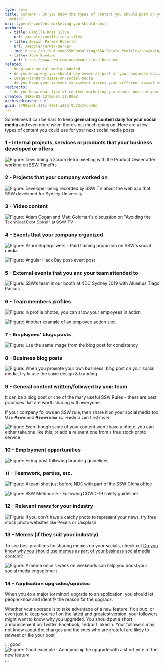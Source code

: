 ```yaml
---
type: rule
title: Content - Do you know the types of content you should post on your social
  media?
uri: type-of-content-marketing-you-should-post
authors:
  - title: Camilla Rosa Silva
    url: /people/camilla-rosa-silva
  - title: Jerwin Parker Roberto
    url: /people/jerwin-parker
    img: https://github.com/SSWConsulting/SSW.People.Profiles/raw/main/Jerwin-Parker/Images/Jerwin-Parker-Profile.jpg
  - title: Josh Bandsma
    url: https://www.ssw.com.au/people/josh-bandsma
related:
  - keep-your-social-media-updated
  - do-you-know-why-you-should-use-memes-as-part-of-your-business-social-media-content
  - image-standard-sizes-on-social-media
  - do-you-keep-your-content-consistent-across-your-different-social-media-platforms
redirects:
  - do-you-know-what-type-of-content-marketing-you-should-post-on-your-socials
created: 2020-02-12T00:04:31.000Z
archivedreason: null
guid: 7790aae1-31fc-48e1-a882-9c72c7cda45e
---
```

Sometimes it can be hard to keep **generating content daily for your social media** and even more when there’s not much going on. Here are a few types of content you could use for your next social media posts:

<!--endintro-->

### 1 - Internal projects, services or products that your business developed or offers

![Figure: Devs doing a Scrum Retro meeting with the Product Owner after working on SSW TimePro](teamwork.jpg)

### 2 - Projects that your company worked on

![Figure: Developer being recorded by SSW TV about the web app that SSW developed for Sydney University](breast.jpg)

### 3 - Video content

![Figure: Adam Cogan and Matt Goldman's discussion on "Avoiding the Technical Debt Spiral" at SSW TV](sswtv-v2.jpg)

### 4 - Events that your company organized

![Figure: Azure Superpowers - Paid training promotion on SSW's social media](promo-azure.jpg)

![Figure: Angular Hack Day post-event post](sswevents.jpg)

### 5 - External events that you and your team attended to

![Figure: SSW’s team in our booth at NDC Sydney 2019 with Alumnus Tiago Passos](ndc.jpg)

### 6 - Team members profiles

![Figure: In profile photos, you can show your employees in action](kikisprofile.png)

![Figure: Another example of an employee action shot](tom-profile.png)

### 7 - Employees' blogs posts

![Figure: Use the same image from the blog post for consistency](tim-blog.png)

### 8 - Business blog posts

![Figure: When you promote your own business' blog post on your social media, try to use the same design & branding](blogpostssw.jpeg)

### 9 - General content written/followed by your team

It can be a blog post or one of the many useful SSW Rules - these are best practices that are worth sharing with everyone.

If your company follows an SSW rule, then share it on your social media too. Use **\#ssw** and **\#sswrules** so readers can find more!

![Figure: Even though some of your content won't have a photo, you can either take one like this, or add a relevant one from a free stock photo service](rules-v2.png)

### 10 - Employment opportunities

![Figure: Hiring post following branding guidelines](hiring-v2.png)

### 11 - Teamwork, parties, etc.

![Figure: A team shot just before NDC with part of the SSW China office](teamwork2.jpeg)

![Figure: SSW Melbourne - Following COVID-19 safety guidelines](covid-teamwork.png)

### 12 - Relevant news for your industry

![Figure: If you don't have a catchy photo to represent your news, try free stock photo websites like Pexels or Unsplash](technews-2022.jpg)

### 13 - Memes (if they suit your industry)

To see best practices for sharing memes on your socials, check out [Do you know why you should use memes as part of your business social media content?](/do-you-know-why-you-should-use-memes-as-part-of-your-business-social-media-content)

![Figure: A meme once a week on weekends can help you boost your social media engagement](meme.png)

### 14 - Application upgrades/updates

When you do a major (or minor) upgrade to an application, you should let people know and identify the reason for the upgrade.

Whether your upgrade is to take advantage of a new feature, fix a bug, or even just to keep yourself on the latest and greatest version, your followers might want to know why you upgraded. You should put a short announcement on Twitter, Facebook, and/or LinkedIn. Your followers may not know about the changes and the ones who are grateful are likely to retweet or like your post.

::: good
![Figure: Good example - Announcing the upgrade with a short note of the new feature](octopus_upgrade.png)
:::